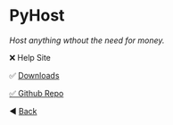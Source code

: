 # PyHost

*Host anything wthout the need for money.*

❌ Help Site

✅ [Downloads](http://gloriousglider8.github.io/pyh/dwn "PyHost Downloads")

[✅ Github Repo](https://github.com/GloriousGlider8/PyHost "Github Repo for: PyHost")

◀️ [Back](https://gloriousglider8.github.io "Back")
